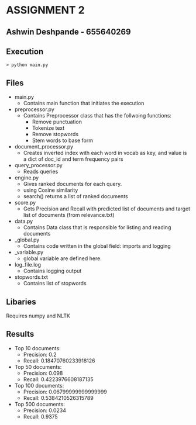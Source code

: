 # ASSIGNMENT 2
## Ashwin Deshpande - 655640269
## Execution

    > python main.py

## Files
* main.py
    * Contains main function that initiates the execution
* preprocessor.py
    * Contains Preprocessor class that has the follwoing functions:
        * Remove punctuation
        * Tokenize text
        * Remove stopwords
        * Stem words to base form    
* document_processor.py
    * Creates inverted index with each word in vocab as key, and value is a dict of doc_id and term frequency pairs
* query_processor.py
    * Reads queries
* engine.py
    * Gives ranked documents for each query.
    * using Cosine similarity
    * search() returns a list of ranked documents
* score.py
    * Gets Precision and Recall with predicted list of documents and target list of documents (from relevance.txt) 
* data.py
    * Contains Data class that is responsible for listing and reading documents
* _global.py
    * Contains code written in the global field: imports and logging
* _variable.py
    * global variable are defined here.
* log_file.log
    * Contains logging output
* stopwords.txt
    * Contains list of stopwords
    
## Libaries

Requires numpy and NLTK

## Results

* Top 10 documents:
	* Precision: 0.2
	* Recall: 0.18470760233918126
* Top 50 documents:
	* Precision: 0.098
	* Recall: 0.4223976608187135
* Top 100 documents:
	* Precision: 0.06799999999999999
	* Recall: 0.5384210526315789
* Top 500 documents:
	* Precision: 0.0234
	* Recall: 0.9375